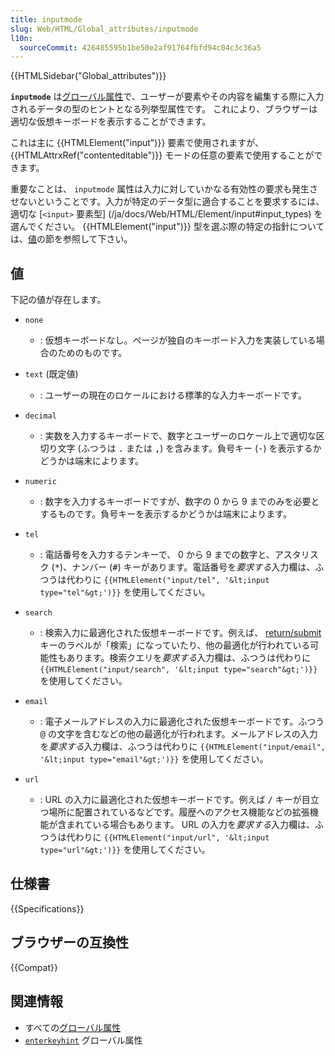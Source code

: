 ```yaml
---
title: inputmode
slug: Web/HTML/Global_attributes/inputmode
l10n:
  sourceCommit: 426485595b1be50e2af91764fbfd94c04c3c36a5
---
```


{{HTMLSidebar("Global_attributes")}}

**`inputmode`** は[グローバル属性](/ja/docs/Web/HTML/Global_attributes)で、ユーザーが要素やその内容を編集する際に入力されるデータの型のヒントとなる列挙型属性です。
これにより、ブラウザーは適切な仮想キーボードを表示することができます。

これは主に {{HTMLElement("input")}} 要素で使用されますが、 {{HTMLAttrxRef("contenteditable")}} モードの任意の要素で使用することができます。

重要なことは、 `inputmode` 属性は入力に対していかなる有効性の要求も発生させないということです。入力が特定のデータ型に適合することを要求するには、適切な [`<input>` 要素型] (/ja/docs/Web/HTML/Element/input#input_types) を選んでください。 {{HTMLElement("input")}} 型を選ぶ際の特定の指針については、[値](#値)の節を参照して下さい。

## 値

下記の値が存在します。

- `none`
  - : 仮想キーボードなし。ページが独自のキーボード入力を実装している場合のためのものです。
- `text` (既定値)
  - : ユーザーの現在のロケールにおける標準的な入力キーボードです。
- `decimal`

  - : 実数を入力するキーボードで、数字とユーザーのロケール上で適切な区切り文字 (ふつうは <kbd>.</kbd> または <kbd>,</kbd>) を含みます。負号キー (<kbd>-</kbd>) を表示するかどうかは端末によります。

- `numeric`
  - : 数字を入力するキーボードですが、数字の 0 から 9 までのみを必要とするものです。負号キーを表示するかどうかは端末によります。
- `tel`
  - : 電話番号を入力するテンキーで、 0 から 9 までの数字と、アスタリスク (<kbd>\*</kbd>)、ナンバー (<kbd>#</kbd>) キーがあります。電話番号を*要求する*入力欄は、ふつうは代わりに `{{HTMLElement("input/tel", '&lt;input type="tel"&gt;')}}` を使用してください。

- `search`
  - : 検索入力に最適化された仮想キーボードです。例えば、 [return/submit](https://html.spec.whatwg.org/dev/interaction.html#input-modalities:-the-enterkeyhint-attribute) キーのラベルが「検索」になっていたり、他の最適化が行われている可能性もあります。検索クエリを*要求する*入力欄は、ふつうは代わりに `{{HTMLElement("input/search", '&lt;input type="search"&gt;')}}` を使用してください。
- `email`
  - : 電子メールアドレスの入力に最適化された仮想キーボードです。ふつう <kbd>@</kbd> の文字を含むなどの他の最適化が行われます。メールアドレスの入力を*要求する*入力欄は、ふつうは代わりに `{{HTMLElement("input/email", '&lt;input type="email"&gt;')}}` を使用してください。
- `url`
  - : URL の入力に最適化された仮想キーボードです。例えば <kbd>/</kbd> キーが目立つ場所に配置されているなどです。履歴へのアクセス機能などの拡張機能が含まれている場合もあります。 URL の入力を*要求する*入力欄は、ふつうは代わりに `{{HTMLElement("input/url", '&lt;input type="url"&gt;')}}` を使用してください。

## 仕様書

{{Specifications}}

## ブラウザーの互換性

{{Compat}}

## 関連情報

- すべての[グローバル属性](/ja/docs/Web/HTML/Global_attributes)
- [`enterkeyhint`](/ja/docs/Web/HTML/Global_attributes/enterkeyhint) グローバル属性
